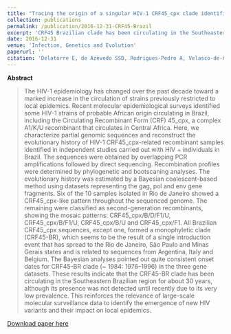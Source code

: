 ```yaml
---
title: "Tracing the origin of a singular HIV-1 CRF45_cpx clade identified in Brazil"
collection: publications
permalink: /publication/2016-12-31-CRF45-Brazil
excerpt: 'CRF45 Brazilian clade has been circulating in the Southeastern Brazilian region for about 30 years, although its presence was not detected until recently due to its very low prevalence.'
date: 2016-12-31
venue: 'Infection, Genetics and Evolution'
paperurl: ''
citation: 'Delatorre E, de Azevedo SSD, Rodrigues-Pedro A, Velasco-de-Castro CA, Couto-Fernandez JC, Pilotto JH, et al. Tracing the origin of a singular HIV-1 CRF45_cpx clade identified in Brazil.<i> Infect. Genet. Evol. </i>; 2016;46:223–32.'
---
```


**Abstract**

>The HIV-1 epidemiology has changed over the past decade toward a marked increase in the circulation of strains previously restricted to local epidemics. Recent molecular epidemiological surveys identified some HIV-1 strains of probable African origin circulating in Brazil, including the Circulating Recombinant Form (CRF) 45_cpx, a complex A1/K/U recombinant that circulates in Central Africa. Here, we characterize partial genomic sequences and reconstruct the evolutionary history of HIV-1 CRF45_cpx-related recombinant samples identified in independent studies carried out with HIV + individuals in Brazil. The sequences were obtained by overlapping PCR amplifications followed by direct sequencing. Recombination profiles were determined by phylogenetic and bootscaning analyses. The evolutionary history was estimated by a Bayesian coalescent-based method using datasets representing the gag, pol and env gene fragments. Six of the 10 samples isolated in Rio de Janeiro showed a CRF45_cpx-like pattern throughout the sequenced genome. The remaining were classified as second-generation recombinants, showing the mosaic patterns: CRF45_cpx/B/D/F1/U, CRF45_cpx/B/F1/U, CRF45_cpx/B/U and CRF45_cpx/F1. All Brazilian CRF45_cpx sequences, except one, formed a monophyletic clade (CRF45-BR), which seems to be the result of a single introduction event that has spread to the Rio de Janeiro, São Paulo and Minas Gerais states and is related to sequences from Argentina, Italy and Belgium. The Bayesian analyses pointed out quite consistent onset dates for CRF45-BR clade (~ 1984: 1976–1996) in the three gene datasets. These results indicate that the CRF45-BR clade has been circulating in the Southeastern Brazilian region for about 30 years, although its presence was not detected until recently due to its very low prevalence. This reinforces the relevance of large-scale molecular surveillance data to identify the emergence of new HIV variants and their impact on local epidemics.

[Download paper here](http://dx.doi.org/10.1016/j.meegid.2016.05.040)
